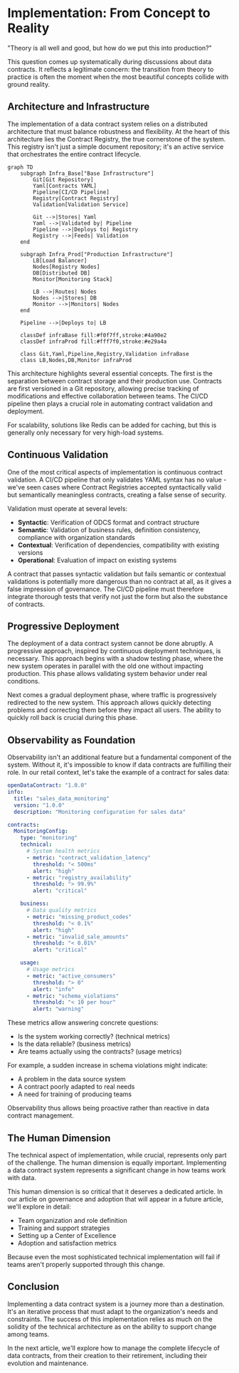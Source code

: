 # Implementation: From Concept to Reality

"Theory is all well and good, but how do we put this into production?"

This question comes up systematically during discussions about data contracts. It reflects a legitimate concern: the transition from theory to practice is often the moment when the most beautiful concepts collide with ground reality.

## Architecture and Infrastructure

The implementation of a data contract system relies on a distributed architecture that must balance robustness and flexibility. At the heart of this architecture lies the Contract Registry, the true cornerstone of the system. This registry isn't just a simple document repository; it's an active service that orchestrates the entire contract lifecycle.

```mermaid
graph TD
    subgraph Infra_Base["Base Infrastructure"]
        Git[Git Repository]
        Yaml[Contracts YAML]
        Pipeline[CI/CD Pipeline]
        Registry[Contract Registry]
        Validation[Validation Service]

        Git -->|Stores| Yaml
        Yaml -->|Validated by| Pipeline
        Pipeline -->|Deploys to| Registry
        Registry -->|Feeds| Validation
    end

    subgraph Infra_Prod["Production Infrastructure"]
        LB[Load Balancer]
        Nodes[Registry Nodes]
        DB[Distributed DB]
        Monitor[Monitoring Stack]

        LB -->|Routes| Nodes
        Nodes -->|Stores| DB
        Monitor -->|Monitors| Nodes
    end

    Pipeline -->|Deploys to| LB

    classDef infraBase fill:#f0f7ff,stroke:#4a90e2
    classDef infraProd fill:#fff7f0,stroke:#e29a4a
    
    class Git,Yaml,Pipeline,Registry,Validation infraBase
    class LB,Nodes,DB,Monitor infraProd
```

This architecture highlights several essential concepts. The first is the separation between contract storage and their production use. Contracts are first versioned in a Git repository, allowing precise tracking of modifications and effective collaboration between teams. The CI/CD pipeline then plays a crucial role in automating contract validation and deployment.

For scalability, solutions like Redis can be added for caching, but this is generally only necessary for very high-load systems.

## Continuous Validation

One of the most critical aspects of implementation is continuous contract validation. A CI/CD pipeline that only validates YAML syntax has no value - we've seen cases where Contract Registries accepted syntactically valid but semantically meaningless contracts, creating a false sense of security.

Validation must operate at several levels:
- **Syntactic**: Verification of ODCS format and contract structure
- **Semantic**: Validation of business rules, definition consistency, compliance with organization standards
- **Contextual**: Verification of dependencies, compatibility with existing versions
- **Operational**: Evaluation of impact on existing systems

A contract that passes syntactic validation but fails semantic or contextual validations is potentially more dangerous than no contract at all, as it gives a false impression of governance. The CI/CD pipeline must therefore integrate thorough tests that verify not just the form but also the substance of contracts.

## Progressive Deployment

The deployment of a data contract system cannot be done abruptly. A progressive approach, inspired by continuous deployment techniques, is necessary. This approach begins with a shadow testing phase, where the new system operates in parallel with the old one without impacting production. This phase allows validating system behavior under real conditions.

Next comes a gradual deployment phase, where traffic is progressively redirected to the new system. This approach allows quickly detecting problems and correcting them before they impact all users. The ability to quickly roll back is crucial during this phase.

## Observability as Foundation

Observability isn't an additional feature but a fundamental component of the system. Without it, it's impossible to know if data contracts are fulfilling their role. In our retail context, let's take the example of a contract for sales data:

```yaml
openDataContract: "1.0.0"
info:
  title: "sales_data_monitoring"
  version: "1.0.0"
  description: "Monitoring configuration for sales data"

contracts:
  MonitoringConfig:
    type: "monitoring"
    technical:
      # System health metrics
      - metric: "contract_validation_latency"
        threshold: "< 500ms"
        alert: "high"
      - metric: "registry_availability"
        threshold: "> 99.9%"
        alert: "critical"

    business:
      # Data quality metrics
      - metric: "missing_product_codes"
        threshold: "< 0.1%"
        alert: "high"
      - metric: "invalid_sale_amounts"
        threshold: "< 0.01%"
        alert: "critical"

    usage:
      # Usage metrics
      - metric: "active_consumers"
        threshold: "> 0"
        alert: "info"
      - metric: "schema_violations"
        threshold: "< 10 per hour"
        alert: "warning"
```

These metrics allow answering concrete questions:
- Is the system working correctly? (technical metrics)
- Is the data reliable? (business metrics)
- Are teams actually using the contracts? (usage metrics)

For example, a sudden increase in schema violations might indicate:
- A problem in the data source system
- A contract poorly adapted to real needs
- A need for training of producing teams

Observability thus allows being proactive rather than reactive in data contract management.

## The Human Dimension

The technical aspect of implementation, while crucial, represents only part of the challenge. The human dimension is equally important. Implementing a data contract system represents a significant change in how teams work with data.

This human dimension is so critical that it deserves a dedicated article. In our article on governance and adoption that will appear in a future article, we'll explore in detail:
- Team organization and role definition
- Training and support strategies
- Setting up a Center of Excellence
- Adoption and satisfaction metrics

Because even the most sophisticated technical implementation will fail if teams aren't properly supported through this change.

## Conclusion

Implementing a data contract system is a journey more than a destination. It's an iterative process that must adapt to the organization's needs and constraints. The success of this implementation relies as much on the solidity of the technical architecture as on the ability to support change among teams.

In the next article, we'll explore how to manage the complete lifecycle of data contracts, from their creation to their retirement, including their evolution and maintenance.